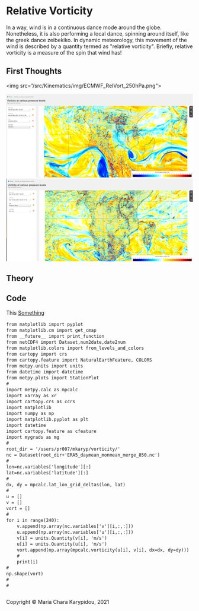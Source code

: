 # Relative Vorticity

In a way, wind is in a continuous dance mode around the globe. Nonetheless, it is also performing a local dance, spinning around itself, like the greek dance zeibekiko. In dynamic meteorology, this movement of the wind is described by a quantity termed as "relative vorticity". Briefly, relative vorticity is a measure of the spin that wind has! 

## First Thoughts

<img src=”/src/Kinematics/img/ECMWF_RelVort_250hPa.png">
  
<a href="/src/Kinematics/img/ECMWF_RelVort_250hPa.png">
    <img src="/src/Kinematics/img/ECMWF_RelVort_250hPa.png" alt="Sample screenshot1" title="Sample screenshot" width="800" />
</a>


  
<a href="https://mariacharakarypidou.github.io/ClimateToolbox/Kinematics/RelativeVorticity.html">
    <img src="/src/Kinematics/img/ECMWF_RelVort_850hPa.png" alt="Sample screenshot1" title="Sample screenshot" width="800" />
</a>
    
    

## Theory

## Code
This <a href="https://unidata.github.io/MetPy/latest/index.html#"> Something </a>                                                                                                                          

```
from matplotlib import pyplot
from matplotlib.cm import get_cmap
from __future__ import print_function
from netCDF4 import Dataset,num2date,date2num
from matplotlib.colors import from_levels_and_colors
from cartopy import crs
from cartopy.feature import NaturalEarthFeature, COLORS
from metpy.units import units
from datetime import datetime
from metpy.plots import StationPlot
#
import metpy.calc as mpcalc
import xarray as xr
import cartopy.crs as ccrs
import matplotlib
import numpy as np
import matplotlib.pyplot as plt
import datetime
import cartopy.feature as cfeature
import mygrads as mg
#
root_dir = '/users/pr007/mkaryp/vorticity/'
nc = Dataset(root_dir+'ERA5_daymean_monmean_merge_850.nc')
#
lon=nc.variables['longitude'][:]
lat=nc.variables['latitude'][:]
#
dx, dy = mpcalc.lat_lon_grid_deltas(lon, lat)
#
u = []
v = []
vort = []
#
for i in range(240):
    v.append(np.array(nc.variables['v'][i,:,:]))                    
    u.append(np.array(nc.variables['u'][i,:,:]))
    v[i] = units.Quantity(v[i], 'm/s')
    u[i] = units.Quantity(u[i], 'm/s')
    vort.append(np.array(mpcalc.vorticity(u[i], v[i], dx=dx, dy=dy)))
    #
    print(i)
#
np.shape(vort)
#
#
```
    
<footer>
<p style="float:left; width: 100%;">
Copyright © Maria Chara Karypidou, 2021
</p>
</footer>


